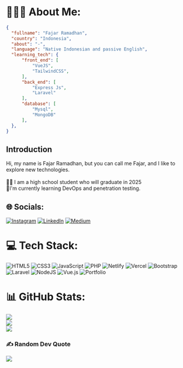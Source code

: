 # 👨🏻‍💻 About Me:

```json
{
  "fullname": "Fajar Ramadhan",
  "country": "Indonesia",
  "about": "-",
  "language": "Native Indonesian and passive English",
  "learning_tech": {
      "front_end": [
          "VueJS",
          "TailwindCSS",
      ],
      "back_end": [
          "Express Js",
          "Laravel"
      ],
      "database": [
          "Mysql",
          "MongoDB"
      ],
  },
}
```




## Introduction

Hi, my name is Fajar Ramadhan, but you can call me Fajar, and  I like to explore new technologies. <br><br>👨‍🎓 I am a high school student who will graduate in 2025<br>🌱I'm currently learning DevOps and penetration testing.<br>


## 🌐 Socials:
[![Instagram](https://img.shields.io/badge/Instagram-%23E4405F.svg?logo=Instagram&logoColor=white)](https://instagram.com/fajar.ramdhnn_/) [![LinkedIn](https://img.shields.io/badge/LinkedIn-%230077B5.svg?logo=linkedin&logoColor=white)](https://linkedin.com/in/fajarramadhann/) [![Medium](https://img.shields.io/badge/Medium-12100E?logo=medium&logoColor=white)](https://medium.com//@fajarrmdhan) 

# 💻 Tech Stack:
![HTML5](https://img.shields.io/badge/html5-%23E34F26.svg?style=for-the-badge&logo=html5&logoColor=white) ![CSS3](https://img.shields.io/badge/css3-%231572B6.svg?style=for-the-badge&logo=css3&logoColor=white) ![JavaScript](https://img.shields.io/badge/javascript-%23323330.svg?style=for-the-badge&logo=javascript&logoColor=%23F7DF1E) ![PHP](https://img.shields.io/badge/php-%23777BB4.svg?style=for-the-badge&logo=php&logoColor=white) ![Netlify](https://img.shields.io/badge/netlify-%23000000.svg?style=for-the-badge&logo=netlify&logoColor=#00C7B7) ![Vercel](https://img.shields.io/badge/vercel-%23000000.svg?style=for-the-badge&logo=vercel&logoColor=white) ![Bootstrap](https://img.shields.io/badge/bootstrap-%23563D7C.svg?style=for-the-badge&logo=bootstrap&logoColor=white) ![Laravel](https://img.shields.io/badge/laravel-%23FF2D20.svg?style=for-the-badge&logo=laravel&logoColor=white) ![NodeJS](https://img.shields.io/badge/node.js-6DA55F?style=for-the-badge&logo=node.js&logoColor=white) ![Vue.js](https://img.shields.io/badge/vuejs-%2335495e.svg?style=for-the-badge&logo=vuedotjs&logoColor=%234FC08D) ![Portfolio](https://img.shields.io/badge/Portfolio-%23000000.svg?style=for-the-badge&logo=firefox&logoColor=#FF7139)
# 📊 GitHub Stats:
![](https://github-readme-stats.vercel.app/api?username=fajarramadhann&theme=tokyonight&hide_border=false&include_all_commits=false&count_private=false)<br/>
![](https://github-readme-streak-stats.herokuapp.com/?user=fajarramadhann&theme=tokyonight&hide_border=false)<br/>
![](https://github-readme-stats.vercel.app/api/top-langs/?username=fajarramadhann&theme=tokyonight&hide_border=false&include_all_commits=false&count_private=false&layout=compact)

### ✍️ Random Dev Quote
![](https://quotes-github-readme.vercel.app/api?type=horizontal&theme=radical)
